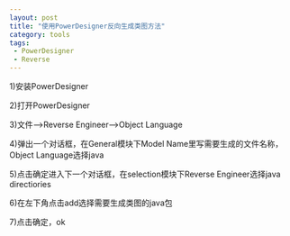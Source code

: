 ```yaml
---
layout: post
title: "使用PowerDesigner反向生成类图方法"
category: tools
tags: 
 - PowerDesigner
 - Reverse
---
```

1)安装PowerDesigner

2)打开PowerDesigner

3)文件—>Reverse Engineer—>Object Language

4)弹出一个对话框，在General模块下Model Name里写需要生成的文件名称，Object Language选择java

5)点击确定进入下一个对话框，在selection模块下Reverse Engineer选择java directiories

6)在左下角点击add选择需要生成类图的java包

7)点击确定，ok


